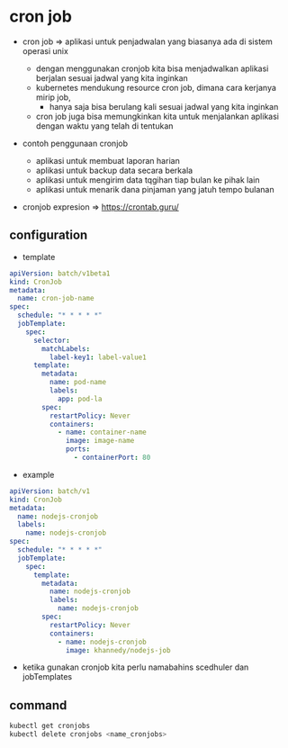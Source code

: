 # cron job
- cron job => aplikasi untuk penjadwalan yang biasanya ada di sistem operasi unix
    - dengan menggunakan cronjob kita bisa menjadwalkan aplikasi berjalan sesuai jadwal yang kita inginkan
    - kubernetes mendukung resource cron job, dimana cara kerjanya mirip job, 
        - hanya saja bisa berulang kali sesuai jadwal yang kita inginkan
    - cron job juga bisa memungkinkan kita untuk menjalankan aplikasi dengan waktu yang telah di tentukan

- contoh penggunaan cronjob
    - aplikasi untuk membuat laporan harian
    - aplikasi untuk backup data secara berkala
    - aplikasi untuk mengirim data tqgihan tiap bulan ke pihak lain
    - aplikasi untuk menarik dana pinjaman yang jatuh tempo bulanan

- cronjob expresion => https://crontab.guru/

## configuration
- template
```yaml
apiVersion: batch/v1beta1
kind: CronJob
metadata:
  name: cron-job-name
spec:
  schedule: "* * * * *"
  jobTemplate:
    spec:
      selector:
        matchLabels:
          label-key1: label-value1
      template:
        metadata:
          name: pod-name
          labels:
            app: pod-la
        spec:
          restartPolicy: Never
          containers:
            - name: container-name
              image: image-name
              ports:
                - containerPort: 80
```

- example
```yaml
apiVersion: batch/v1
kind: CronJob
metadata:
  name: nodejs-cronjob
  labels:
    name: nodejs-cronjob
spec:
  schedule: "* * * * *"
  jobTemplate:
    spec:
      template:
        metadata:
          name: nodejs-cronjob
          labels:
            name: nodejs-cronjob
        spec:
          restartPolicy: Never
          containers:
            - name: nodejs-cronjob
              image: khannedy/nodejs-job
```

- ketika gunakan cronjob kita perlu namabahins scedhuler dan jobTemplates

## command
```sh
kubectl get cronjobs
kubectl delete cronjobs <name_cronjobs>
```